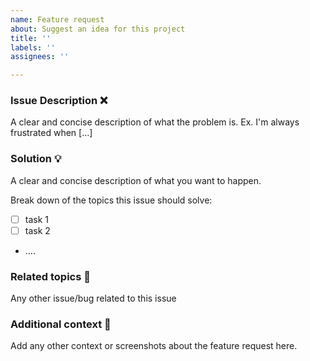```yaml
---
name: Feature request
about: Suggest an idea for this project
title: ''
labels: ''
assignees: ''

---
```


### Issue Description :x:
A clear and concise description of what the problem is. Ex. I'm always frustrated when [...]

### Solution :bulb:
A clear and concise description of what you want to happen.

Break down of the topics this issue should solve:
- [ ] task 1
- [ ] task 2
- ....

### Related topics :foggy:
Any other issue/bug related to this issue

### Additional context :memo:
Add any other context or screenshots about the feature request here.
